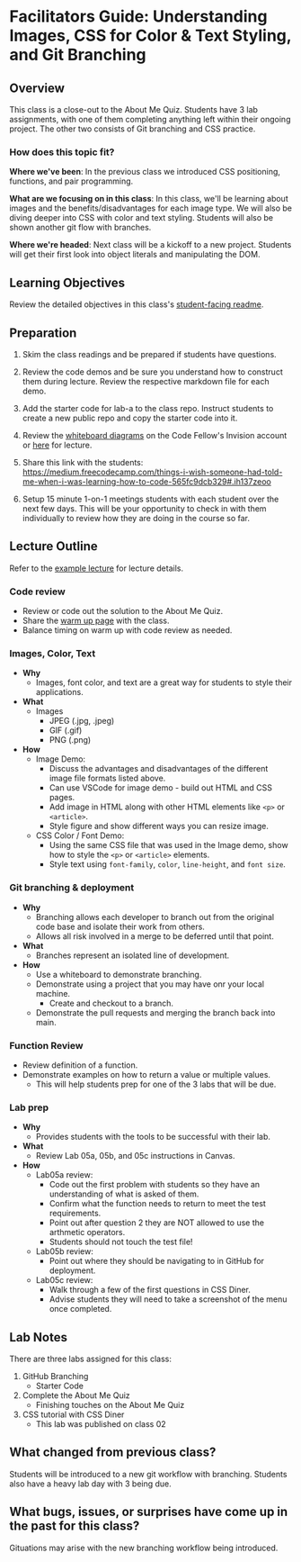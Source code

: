 # Facilitators Guide: Understanding Images, CSS for Color & Text Styling, and Git Branching

## Overview

This class is a close-out to the About Me Quiz. Students have 3 lab assignments, with one of them completing anything left within their ongoing project. The other two consists of Git branching and CSS practice.

### How does this topic fit?

**Where we've been**:
In the previous class we introduced CSS positioning, functions, and pair programming.

**What are we focusing on in this class**:
In this class, we'll be learning about images and the benefits/disadvantages for each image type. We will also be diving deeper into CSS with color and text styling. Students will also be shown another git flow with branches.

**Where we're headed**:
Next class will be a kickoff to a new project. Students will get their first look into object literals and manipulating the DOM.

## Learning Objectives

Review the detailed objectives in this class's [student-facing readme](../README.md).

## Preparation

1. Skim the class readings and be prepared if students have questions.
1. Review the code demos and be sure you understand how to construct them during lecture. Review the respective markdown file for each demo.
1. Add the starter code for lab-a to the class repo. Instruct students to create a new public repo and copy the starter code into it.
1. Review the [whiteboard diagrams](https://code-fellows.invisionapp.com/freehand/201-Whiteboards-8r4qFnMn2) on the Code Fellow's Invision account or [here](whiteboards/) for lecture.

1. Share this link with the students: <https://medium.freecodecamp.com/things-i-wish-someone-had-told-me-when-i-was-learning-how-to-code-565fc9dcb329#.ih137zeoo>

1. Setup 15 minute 1-on-1 meetings students with each student over the next few days. This will be your opportunity to check in with them individually to review how they are doing in the course so far.

## Lecture Outline
<!-- NOTE TO INSTRUCTOR: If you make any changes to the lecture, make matching changes into LECTURE.md -->

Refer to the [example lecture](LECTURE.md) for lecture details.

### Code review

- Review or code out the solution to the About Me Quiz.
- Share the [warm up page](https://codefellows.github.io/code-201-guide/curriculum/class-05/warm-up/) with the class.
- Balance timing on warm up with code review as needed.

### Images, Color, Text

- **Why**
  - Images, font color, and text are a great way for students to style their applications.
- **What**
  - Images
    - JPEG (.jpg, .jpeg)
    - GIF (.gif)
    - PNG (.png)
- **How**
  - Image Demo:
    - Discuss the advantages and disadvantages of the different image file formats listed above.
    - Can use VSCode for image demo - build out HTML and CSS pages.
    - Add image in HTML along with other HTML elements like `<p>` or `<article>`.
    - Style figure and show different ways you can resize image.
  - CSS Color / Font Demo:
    - Using the same CSS file that was used in the Image demo, show how to style the `<p>` or `<article>` elements.
    - Style text using `font-family`, `color`, `line-height`, and `font size`.

### Git branching & deployment

- **Why**
  - Branching allows each developer to branch out from the original code base and isolate their work from others.
  - Allows all risk involved in a merge to be deferred until that point.
- **What**
  - Branches represent an isolated line of development.
- **How**
  - Use a whiteboard to demonstrate branching.
  - Demonstrate using a project that you may have onr your local machine.
    - Create and checkout to a branch.
  - Demonstrate the pull requests and merging the branch back into main.

### Function Review

- Review definition of a function.
- Demonstrate examples on how to return a value or multiple values.
  - This will help students prep for one of the 3 labs that will be due.

### Lab prep

- **Why**
  - Provides students with the tools to be successful with their lab.
- **What**
  - Review Lab 05a, 05b, and 05c instructions in Canvas.
- **How**
  - Lab05a review:
    - Code out the first problem with students so they have an understanding of what is asked of them.
    - Confirm what the function needs to return to meet the test requirements.
    - Point out after question 2 they are NOT allowed to use the arthmetic operators.
    - Students should not touch the test file!
  - Lab05b review:
    - Point out where they should be navigating to in GitHub for deployment.
  - Lab05c review:
    - Walk through a few of the first questions in CSS Diner.
    - Advise students they will need to take a screenshot of the menu once completed.

## Lab Notes

There are three labs assigned for this class:

1. GitHub Branching
   - Starter Code
1. Complete the About Me Quiz
   - Finishing touches on the About Me Quiz
1. CSS tutorial with CSS Diner
   - This lab was published on class 02

## What changed from previous class?

Students will be introduced to a new git workflow with branching. Students also have a heavy lab day with 3 being due.

## What bugs, issues, or surprises have come up in the past for this class?

Gituations may arise with the new branching workflow being introduced.
